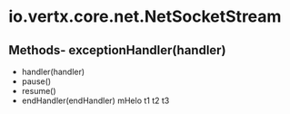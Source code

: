 # io.vertx.core.net.NetSocketStream
## Methods- exceptionHandler(handler)
- handler(handler)
- pause()
- resume()
- endHandler(endHandler)
mHelo  t1
t2
t3
